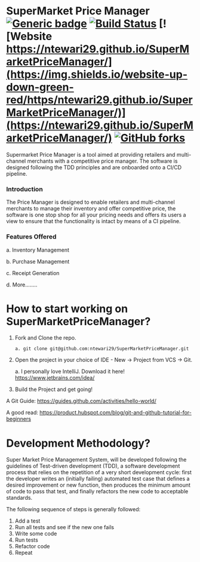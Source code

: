 # SuperMarket Price Manager [![Generic badge](https://img.shields.io/badge/Version-1.0-Green.svg)](https://github.com/ntewari29/SuperMarketPriceManager) [![Build Status](https://travis-ci.org/ntewari29/SuperMarketPriceManager.svg?branch=master)](https://travis-ci.org/ntewari29/SuperMarketPriceManager) [![Website https://ntewari29.github.io/SuperMarketPriceManager/](https://img.shields.io/website-up-down-green-red/https/ntewari29.github.io/SuperMarketPriceManager/)](https://ntewari29.github.io/SuperMarketPriceManager/) [![GitHub forks](https://img.shields.io/github/forks/Naereen/StrapDown.js.svg?style=social&label=Fork&maxAge=2592000)](https://github.com/ntewari29/SuperMarketPriceManager/network)
Supermarket Price Manager is a tool aimed at providing retailers and multi-channel merchants with a competitive price manager. The software is designed following the TDD principles and are onboarded onto a CI/CD pipeline. 

### Introduction
The Price Manager is designed to enable retailers and multi-channel merchants to manage their inventory and offer competitive price, the software is one stop shop for all your pricing needs and offers its users a view to ensure that the functionality is intact by means of a CI pipeline.

### Features Offered
   a. Inventory Management
   
   b. Purchase Management
   
   c. Receipt Generation
   
   d. More........

# How to start working on SuperMarketPriceManager?
1. Fork and Clone the repo.
   
   `a. git clone git@github.com:ntewari29/SuperMarketPriceManager.git`
2. Open the project in your choice of IDE - New -> Project from VCS -> Git.

   a. I personally love IntelliJ.
   Download it here! https://www.jetbrains.com/idea/
3. Build the Project and get going!

A Git Guide: https://guides.github.com/activities/hello-world/

A good read: https://product.hubspot.com/blog/git-and-github-tutorial-for-beginners

# Development Methodology?  
Super Market Price Management System, will be developed following the guidelines of Test-driven development (TDD), a software development process that relies on the repetition of a very short development cycle: first the developer writes an (initially failing) automated test case that defines a desired improvement or new function, then produces the minimum amount of code to pass that test, and finally refactors the new code to acceptable standards.

The following sequence of steps is generally followed:
1. Add a test 
2. Run all tests and see if the new one fails 
3. Write some code 
4. Run tests 
5. Refactor code 
6. Repeat 
